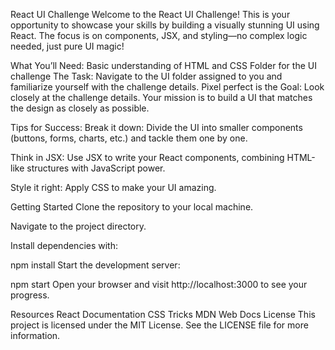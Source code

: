 React UI Challenge
Welcome to the React UI Challenge! This is your opportunity to showcase your skills by building a visually stunning UI using React. The focus is on components, JSX, and styling—no complex logic needed, just pure UI magic!

What You’ll Need:
Basic understanding of HTML and CSS
Folder for the UI challenge
The Task:
Navigate to the UI folder assigned to you and familiarize yourself with the challenge details.
Pixel perfect is the Goal: Look closely at the challenge details. Your mission is to build a UI that matches the design as closely as possible.

Tips for Success:
Break it down: Divide the UI into smaller components (buttons, forms, charts, etc.) and tackle them one by one.

Think in JSX: Use JSX to write your React components, combining HTML-like structures with JavaScript power.

Style it right: Apply CSS to make your UI amazing.

Getting Started
Clone the repository to your local machine.

Navigate to the project directory.

Install dependencies with:


npm install
Start the development server:


npm start
Open your browser and visit http://localhost:3000 to see your progress.

Resources
React Documentation
CSS Tricks
MDN Web Docs
License
This project is licensed under the MIT License. See the LICENSE file for more information.
